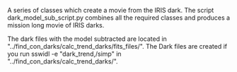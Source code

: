 A series of classes which create a movie from the IRIS dark.
The script dark_model_sub_script.py combines all the required
classes and produces a mission long movie of IRIS darks. 


The dark files with the model subtracted  are located in 
"../find_con_darks/calc_trend_darks/fits_files/". The 
Dark files are created if you run  sswidl -e "dark_trend,/simp"
in "../find_con_darks/calc_trend_darks/".

